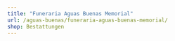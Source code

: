```yaml
---
title: "Funeraria Aguas Buenas Memorial"
url: /aguas-buenas/funeraria-aguas-buenas-memorial/
shop: Bestattungen
---
```


